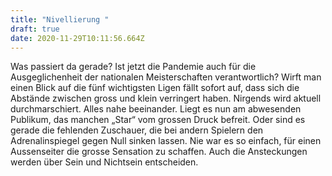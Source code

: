 ```yaml
---
title: "Nivellierung "
draft: true
date: 2020-11-29T10:11:56.664Z
---
```

Was passiert da gerade? Ist jetzt die Pandemie auch für die Ausgeglichenheit der nationalen Meisterschaften verantwortlich? Wirft man einen Blick auf die fünf wichtigsten Ligen fällt sofort auf,  dass sich die Abstände zwischen gross und klein verringert haben. Nirgends wird aktuell durchmarschiert. Alles nahe beeinander. Liegt es nun am abwesenden Publikum, das manchen „Star“ vom grossen Druck befreit. Oder sind es gerade die fehlenden Zuschauer, die bei andern Spielern den Adrenalinspiegel gegen Null sinken lassen. Nie war es so einfach, für einen Aussenseiter die grosse Sensation zu schaffen. Auch die Ansteckungen werden über Sein und Nichtsein entscheiden.